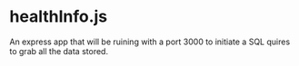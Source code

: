 # healthInfo.js
An express app that will be ruining with a port 3000 to initiate a SQL quires to grab all the data stored.
